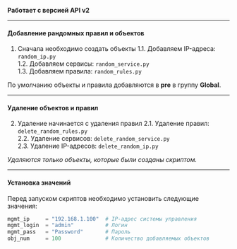 **Работает с версией API v2**

---

#### Добавление рандомных правил и объектов

1. Сначала необходимо создать объекты
   1.1. Добавляем IP-адреса: `random_ip.py`  
   1.2. Добавляем сервисы: `random_service.py`  
   1.3. Добавляем правила: `random_rules.py`  

По умолчанию объекты и правила добавляются в **pre** в группу **Global**.

---

#### Удаление объектов и правил

2. Удаление начинается с удаления правил
   2.1. Удаление правил:    `delete_random_rules.py`  
   2.2. Удаление сервисов:  `delete_random_service.py`  
   2.3. Удаление IP-адресов: `delete_random_ip.py`  

*Удаляются только объекты, которые были созданы скриптом.*

---

#### Установка значений

Перед запуском скриптов необходимо установить следующие значения:

```python
mgmt_ip     = "192.168.1.100"  # IP-адрес системы управления
mgmt_login  = "admin"          # Логин
mgmt_pass   = "Password"       # Пароль
obj_num     = 100              # Количество добавляемых объектов
```
